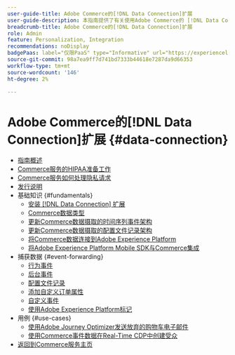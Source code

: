 ```yaml
---
user-guide-title: Adobe Commerce的[!DNL Data Connection]扩展
user-guide-description: 本指南提供了有关使用Adobe Commerce的 [!DNL Data Connection] 扩展的详细说明。
breadcrumb-title: Adobe Commerce的[!DNL Data Connection]扩展
role: Admin
feature: Personalization, Integration
recommendations: noDisplay
badgePaas: label="仅限PaaS" type="Informative" url="https://experienceleague.adobe.com/zh-hans/docs/commerce/user-guides/product-solutions" tooltip="仅适用于云项目(Adobe管理的PaaS基础架构)和内部部署项目上的Adobe Commerce 。"
source-git-commit: 98a7ea9ff7d741bd7333b44618e7287da9d66353
workflow-type: tm+mt
source-wordcount: '146'
ht-degree: 2%

---
```



# Adobe Commerce的[!DNL Data Connection]扩展 {#data-connection}

- [指南概述](overview.md)
- [Commerce服务的HIPAA准备工作](hipaa-readiness.md)
- [Commerce服务如何处理隐私请求](handle-privacy-request.md)
- [发行说明](release-notes.md)
- 基础知识 {#fundamentals}
   - [安装 [!DNL Data Connection] 扩展](install.md)
   - [Commerce数据类型](data-ingestion.md)
   - [更新Commerce数据摄取的时间序列事件架构](update-xdm.md)
   - [更新Commerce数据摄取的配置文件记录架构](profile-data.md)
   - [将Commerce数据连接到Adobe Experience Platform](connect-data.md)
   - [将Adobe Experience Platform Mobile SDK与Commerce集成](mobile-sdk-epc.md)
- 捕获数据 {#event-forwarding}
   - [行为事件](events.md)
   - [后台事件](events-backoffice.md)
   - [配置文件记录](events-profilerecord.md)
   - [添加自定义订单属性](custom-attributes.md)
   - [自定义事件](custom-events.md)
   - [使用Adobe Experience Platform标记](using-tags.md)
- 用例 {#use-cases}
   - [使用Adobe Journey Optimizer发送放弃的购物车电子邮件](using-ajo.md)
   - [使用Commerce事件数据在Real-Time CDP中创建受众](create-audience.md)
- [返回到Commerce服务主页](https://experienceleague.adobe.com/docs/commerce/user-guides/home.html?lang=zh-Hans)
